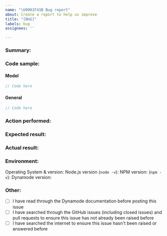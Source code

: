 ```yaml
---
name: "\U0001F41B Bug report"
about: Create a report to help us improve
title: "[BUG]"
labels: bug
assignees: ''

---
```


<!-- Not filling out ALL of the relevant fields in this issue will cause your issue to be closed -->

### Summary:



### Code sample:

#### Model
```ts
// Code here
```

#### General
```ts
// Code here
```

### Action performed:



### Expected result:



### Actual result:



### Environment:

Operating System & version:
Node.js version (`node -v`):
NPM version: (`npm -v`):
Dynamode version:


### Other:
- [ ] I have read through the Dynamode documentation before posting this issue
- [ ] I have searched through the GitHub issues (including closed issues) and pull requests to ensure this issue has not already been raised before
- [ ] I have searched the internet to ensure this issue hasn't been raised or answered before